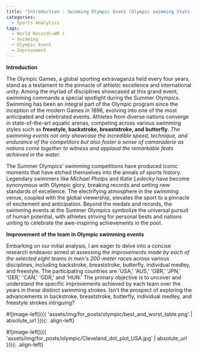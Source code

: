 ```yaml
---
title: "Introduction : Swimming Olympic Event (Olympic swimming Stats : Part 1)"
categories:
  - Sports Analytics
tags:
  - World Record(=WR )
  - Swimming 
  - Olympic Event
  - Improvement
---
```



**Introduction**

The Olympic Games, a global sporting extravaganza held every four years, stand as a testament to the pinnacle of athletic excellence and international unity. Among the myriad of disciplines showcased at this grand event, swimming commands a special spotlight during the Summer Olympics. Swimming has been an integral part of the Olympic program since the inception of the modern Games in 1896, evolving into one of the most anticipated and celebrated events. Athletes from diverse nations converge in state-of-the-art aquatic arenas, competing across various swimming styles such as **freestyle, backstroke, breaststroke, and butterfly**. *The swimming events not only showcase the incredible speed, technique, and endurance of the competitors but also foster a sense of camaraderie as nations come together to witness and applaud the remarkable feats achieved in the water*.

The Summer Olympics' swimming competitions have produced iconic moments that have etched themselves into the annals of sports history. Legendary swimmers like *Michael Phelps* and *Katie Ledecky* have become synonymous with Olympic glory, breaking records and setting new standards of excellence. The electrifying atmosphere in the swimming venue, coupled with the global viewership, elevates the sport to a pinnacle of excitement and anticipation. Beyond the medals and records, the swimming events at the Summer Olympics symbolize the universal pursuit of human potential, with athletes striving for personal bests and nations uniting to celebrate the awe-inspiring achievements in the pool.

**Improvement of the team in Olympic swimming events**


Embarking on our initial analysis, I am eager to delve into a concise research endeavor aimed at assessing *the improvements made by each of the selected eight teams in men's 200-meter races* across various disciplines, including backstroke, breaststroke, butterfly, individual medley, and freestyle. The participating countries are 'USA,' 'AUS,' 'GBR,' 'JPN,' 'GER,' 'CAN,' 'GDR,' and 'HUN.' The primary objective is to uncover and understand the specific improvements achieved by each team over the years in these distinct swimming strokes. Isn't the prospect of exploring the advancements in backstroke, breaststroke, butterfly, individual medley, and freestyle strokes intriguing?




#![image-left]({{ 'assets/img/for_posts/olympic/best_and_worst_table.png' | absolute_url }}){: .align-left} 


#![image-left]({{ 'assets/img/for_posts/olympic/Cleveland_dot_plot_USA.jpg' | absolute_url }}){: .align-left} 


